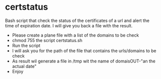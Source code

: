 # certstatus
Bash script that check the status of the certificates of a url and alert the time of expiration date. I will give you back a file with the result.

* Please create a plane file with a list of the domains to be check
* chmod 755 the script certstatus.sh
* Run the script
* I will ask you for the path of the file that contains the urls/domains to be check
* As result wil generate a file in /tmp wit the name of domaisOUT-"an the actual date"
* Enjoy
